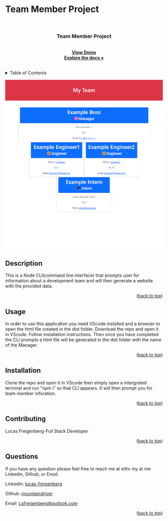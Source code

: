 # Team Member Project
  <!-- PROJECT LOGO -->
  <br />
  <div align="center">
    <a href="https://github.com/mountaindriver/Team-Profile-Generator">
      <!-- <img src="images/logo.png" alt="Logo" width="80" height="80"> -->
    </a>
  <h3 align="center">Team Member Project</h3>
    <p align="center">
       <br />
       <a href="https://drive.google.com/file/d/1wMxbvPgR9m7Hnizt86rLUEJkxaM75iX4/view"><strong>View Demo</strong></a>
       <br>
      <a href="https://github.com/mountaindriver/Team-Profile-Generator"><strong>Explore the docs »</strong></a>
      <br />
      <br />
    </p>
  </div>
  
  
  <!-- TABLE OF CONTENTS -->
  <details>
    <summary>Table of Contents</summary>
    <ol>
      <li><a href='#license'>License</a></li>
      <li><a href='#description'>Description</a></li>
      <li><a href='#Installation'>Installation</a></li>
      <li><a href='#usage'>Usage</a></li>
      <li><a href='#contributing'>Contributing</a></li>
      <li><a href='#questions'>Questions</a></li>
    </ol>
  </details>

  ![Team-Profile-Generator](img\screencapture-127-0-0-1-5500-dist-Example-Boss-sTeam-Member-Dashboard-html-2022-11-04-14_10_34.png)

  
  ## Description
  
 This is a Node CLI(command line interface) that prompts user for information about a development team and will then generate a website with the provided data.
  
  <p align="right">(<a href="#readme-top">back to top</a>)</p>
  
  ## Usage
  
  In order to use this application you need VScode installed and a browser to open the html file created in the dist folder.  Download the repo and open it in VScode. Follow installation instructions.  Then once you have completed the CLI prompts a html file will be generated in the dist folder with the name of the Manager.
  
  <p align="right">(<a href="#readme-top">back to top</a>)</p>
  
  ## Installation
  
  Clone the repo and open it in VScode then simply open a intergrated terminal and run "npm i" so that CLI appears.  It will then prompt you for team member inforation.
  
  <p align="right">(<a href="#readme-top">back to top</a>)</p>
  
  
  ## Contributing
  
  Lucas Freigenberg-Full Stack Developer
  
  <p align="right">(<a href="#readme-top">back to top</a>)</p>
  
  
   ## Questions
  
  If you have any question please feel free to reach me at eithr my at me Linkedin, Github, or Email.
  <p align="left">Linkedin: <a href="#https://www.linkedin.com/in/lucas-freigenberg-539338134/">lucas-freigenberg</a></p>
  <p align="left">Github: <a href="#https://github.com/mountaindriver">mountaindriver</a></p>
  <p align="left">Email: <a href="#Lsfreigenberg@outlook.com">Lsfreigenberg@outlook.com</a></p>

  <p align="right">(<a href="#top">back to top</a>)</p>
